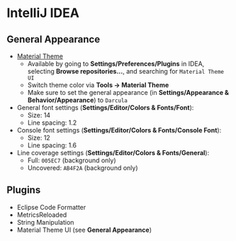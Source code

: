 IntelliJ IDEA
=============

General Appearance
------------------
- [Material Theme](https://github.com/ChrisRM/material-theme-jetbrains)
	- Available by going to **Settings/Preferences/Plugins** in IDEA, selecting **Browse repositories...**, and searching for `Material Theme UI`
	- Switch theme color via **Tools -> Material Theme**
	- Make sure to set the general appearance (in **Settings/Appearance & Behavior/Appearance**) to `Darcula`
- General font settings (**Settings/Editor/Colors & Fonts/Font**):
	- Size: 14
	- Line spacing: 1.2
- Console font settings (**Settings/Editor/Colors & Fonts/Console Font**):
	- Size: 12
	- Line spacing: 1.6
- Line coverage settings (**Settings/Editor/Colors & Fonts/General**):
	- Full: `005EC7` (background only)
	- Uncovered: `AB4F2A` (background only)

Plugins
-------
- Eclipse Code Formatter
- MetricsReloaded
- String Manipulation
- Material Theme UI (see **General Appearance**)